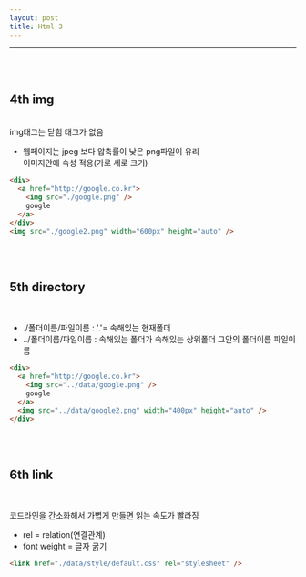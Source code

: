 ```yaml
---
layout: post
title: Html 3
---
```


---

<br><br>

## 4th img

<br>
img태그는 닫힘 태그가 없음
<br>

- 웹페이지는 jpeg 보다 압축률이 낮은 png파일이 유리  
  이미지안에 속성 적용(가로 세로 크기)

```html
<div>
  <a href="http://google.co.kr">
    <img src="./google.png" />
    google
  </a>
</div>
<img src="./google2.png" width="600px" height="auto" />
```

<br><br>

## 5th directory

<br>

- ./폴더이름/파일이름 : '.'= 속해있는 현재폴더
- ../폴더이름/파일이름 : 속해있는 폴더가 속해있는 상위폴더 그안의 폴더이름 파일이름

```html
<div>
  <a href="http://google.co.kr">
    <img src="../data/google.png" />
    google
  </a>
  <img src="../data/google2.png" width="400px" height="auto" />
</div>
```

<br><br>

## 6th link

<br>

코드라인을 간소화해서 가볍게 만들면 읽는 속도가 빨라짐
<br>

- rel = relation(연결관계)
- font weight = 글자 굵기

```html
<link href="./data/style/default.css" rel="stylesheet" />
```
